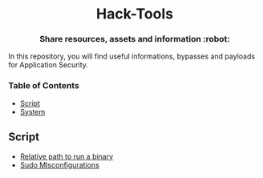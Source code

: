 <h1 align="center">Hack-Tools</h1>

<h3 align="center">
  Share resources, assets and information :robot:
</h3>

In this repository, you will find useful informations, bypasses and payloads for Application Security.

### Table of Contents

- [Script](#script)
- [System](#system)

## Script

- [Relative path to run a binary](script/relative_path_binary.md)
- [Sudo MIsconfigurations](script/sudo_misconfigurations.md)

